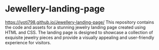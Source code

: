 # Jewellery-landing-page
https://jyoti798.github.io/Jewellery-landing-page/
This repository contains the code and assets for a stunning jewelry landing page created using HTML and CSS. The landing page is designed to showcase a collection of exquisite jewelry pieces and provide a visually appealing and user-friendly experience for visitors.

